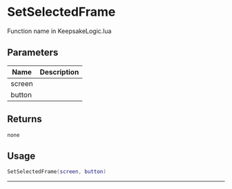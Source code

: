 # SetSelectedFrame

Function name in KeepsakeLogic.lua

## Parameters

| Name   | Description |
| ------ | ----------- |
| screen |             |
| button |             |

## Returns

`none`

## Usage

```lua
SetSelectedFrame(screen, button)
```

---
